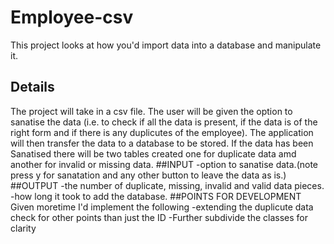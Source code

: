 # Employee-csv
This project looks at how you'd import data into a database and manipulate it.

## Details 
The project will take in a csv file. The user will be given the option to sanatise the data 
(i.e. to check if all the data is present, if the data is of the right form and if there is any duplicutes of the employee).
The application will then transfer the data to a database to be stored. If the data has been Sanatised there will be two tables created one for duplicate data amd another for invalid or missing data.
##INPUT
-option to sanatise data.(note press y for sanatation and any other button to leave the data as is.)
##OUTPUT
-the number of duplicate, missing, invalid and valid data pieces.
-how long it took to add the database.
##POINTS FOR DEVELOPMENT
Given moretime I'd implement the following
-extending the duplicute data check for other points than just the ID
-Further subdivide the classes for clarity
